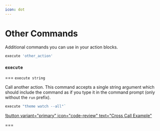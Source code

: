 ```yaml
---
icon: dot
---
```


# Other Commands

Additional commands you can use in your action blocks.

```ruby
execute 'other_action'
```

### `execute`

=== `execute string`

Call another action. This command accepts a single string argument which should include the command as if you type it in the command prompt (only without the `run` prefix).

```ruby Example
execute "theme watch --all"`
```

[!button variant="primary" icon="code-review" text="Cross Call Example"](https://github.com/DannyBen/runfile/blob/master/examples/i_crosscall/Runfile)


===